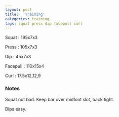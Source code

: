 ```yaml
---
layout: post
title:  'Training'
categories: training
tags: squat press dip facepull curl
---
```


Squat       :   195x7x3

Press       :   105x7x3

Dip         :   45x7x3

Facepull    :   110x15x4

Curl        :   17.5x12,12,9

### Notes

Squat not bad. Keep bar over midfoot slot, back tight.

Dips easy.
